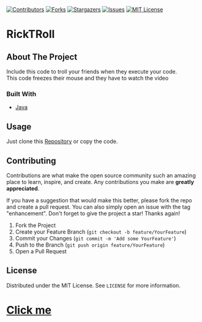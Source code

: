 [![Contributors][contributors-shield]][contributors-url]
[![Forks][forks-shield]][forks-url]
[![Stargazers][stars-shield]][stars-url]
[![Issues][issues-shield]][issues-url]
[![MIT License][license-shield]][license-url]

# RickTRoll

## About The Project
Include this code to troll your friends when they execute your code.  
This code freezes their mouse and they have to watch the video

### Built With

* [Java](https://www.java.com/)

## Usage

Just clone this [Repository](https://github.com/toiletcoders/RickTRoll) or copy the code.
## Contributing

Contributions are what make the open source community such an amazing place to learn, inspire, and create. Any contributions you make are **greatly appreciated**.

If you have a suggestion that would make this better, please fork the repo and create a pull request. You can also simply open an issue with the tag "enhancement".
Don't forget to give the project a star! Thanks again!

1. Fork the Project
2. Create your Feature Branch (`git checkout -b feature/YourFeature`)
3. Commit your Changes (`git commit -m 'Add some YourFeature'`)
4. Push to the Branch (`git push origin feature/YourFeature`)
5. Open a Pull Request

## License

Distributed under the MIT License. See `LICENSE` for more information.

# [Click me](https://www.youtube.com/watch?v=dQw4w9WgXcQ)

[contributors-shield]: https://img.shields.io/github/contributors/toiletcoders/RickTRoll.svg
[contributors-url]: https://github.com/toiletcoders/RickTRoll/graphs/contributors
[forks-shield]: https://img.shields.io/github/forks/toiletcoders/RickTRoll.svg
[forks-url]: https://github.com/toiletcoders/RickTRoll/network/members
[stars-shield]: https://img.shields.io/github/stars/toiletcoders/RickTRoll.svg
[stars-url]: https://github.com/toiletcoders/RickTRoll/stargazers
[issues-shield]: https://img.shields.io/github/issues/toiletcoders/RickTRoll.svg
[issues-url]: https://github.com/toiletcoders/RickTRoll/issues
[license-shield]: https://img.shields.io/github/license/toiletcoders/RickTRoll.svg
[license-url]: https://github.com/toiletcoders/RickTRoll/blob/master/LICENSE
